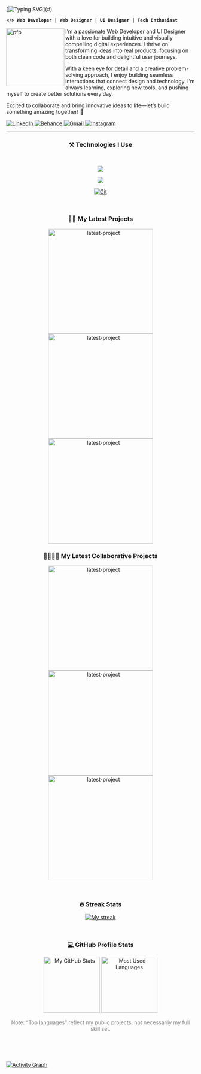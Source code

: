 [![Typing SVG](https://readme-typing-svg.demolab.com?font=Inter&weight=500&size=26&duration=2000&pause=600&color=F7D600&multiline=true&width=435&height=68&lines=Code.+Design.+Repeat.+;Let%E2%80%99s+create+something+awesome!)](#)

**`</> Web Developer | Web Designer | UI Designer | Tech Enthusiast`** 

<a href="#"><img align="left" width="155px" alt="pfp" src="https://i.postimg.cc/Ghv3tGkX/image-1.png" /></a>

I’m a passionate Web Developer and UI Designer with a love for building intuitive and visually compelling digital experiences. I thrive on transforming ideas into real products, focusing on both clean code and delightful user journeys.

With a keen eye for detail and a creative problem-solving approach, I enjoy building seamless interactions that connect design and technology. I’m always learning, exploring new tools, and pushing myself to create better solutions every day.

Excited to collaborate and bring innovative ideas to life—let’s build something amazing together! 🚀

<a href="https://www.linkedin.com/in/zaki-ramadhan">
  <img alt="LinkedIn" title="Connect on LinkedIn" src="https://img.shields.io/badge/LinkedIn-0077B5?style=for-the-badge&logo=linkedin&logoColor=white"/>
</a>  

<a href="https://www.behance.net/zaki-ramadhan">
  <img alt="Behance" title="Connect on Behance" src="https://img.shields.io/badge/Behance-1769FF?style=for-the-badge&logo=behance&logoColor=white"/>
</a>  

<a href="https://mail.google.com/mail/?view=cm&fs=1&to=zakiram4dhan@gmail.com">
  <img alt="Gmail" title="Send me an email" src="https://img.shields.io/badge/Gmail-D14836?style=for-the-badge&logo=gmail&logoColor=white"/>
</a>

<a href="https://www.instagram.com/zqramadhan_">
  <img alt="Instagram" title="Follow on Instagram" src="https://img.shields.io/badge/Instagram-E4405F?style=for-the-badge&logo=instagram&logoColor=white"/>
</a>


---
<h3 align="center">⚒️ Technologies I Use</h3><br>

<p align="center">
  <a href="#">
    <img src="https://skillicons.dev/icons?i=html,css,js,tailwind,jquery,react"/>
  </a>
</p>

<p align="center">
  <a href="#">
    <img src="https://skillicons.dev/icons?i=php,laravel,nodejs,express,mysql,mongodb,flutter"/>
  </a>
</p>

<p align="center">
  <a href="#">
    <img src="https://skillicons.dev/icons?i=git,github,figma,vscode,postman,npm,vite" alt="Git" />
  </a>
</p>

<br>

<h3 align="center">✍🏽 My Latest Projects </h3>
<p align="center">
  <a href="https://github.com/zaki-ramadhan/belajar_linked_in"><img width="280" src="https://denvercoder1-github-readme-stats.vercel.app/api/pin/?username=zaki-ramadhan&repo=belajar_linked_in&theme=react&bg_color=282828&title_color=F8D866&hide_border=true&icon_color=F8D866&show_icons=true" alt="latest-project"></a>
  <a href="https://github.com/zaki-ramadhan/paperloom"><img width="280" src="https://denvercoder1-github-readme-stats.vercel.app/api/pin/?username=zaki-ramadhan&repo=paperloom&theme=react&bg_color=282828&title_color=F8D866&hide_border=true&icon_color=F8D866&show_icons=true" alt="latest-project"></a>
  <a href="https://github.com/zaki-ramadhan/e-voting"><img width="280" src="https://denvercoder1-github-readme-stats.vercel.app/api/pin/?username=zaki-ramadhan&repo=e-voting&theme=react&bg_color=282828&title_color=F8D866&hide_border=true&icon_color=F8D866&show_icons=true" alt="latest-project"></a>
</p>

<h3 align="center">🫱🏼‍🫲🏻 My Latest Collaborative Projects </h3>
<p align="center">
  <a href="https://github.com/zaki-ramadhan/peer-note-sharing-platform"><img width="280" src="https://denvercoder1-github-readme-stats.vercel.app/api/pin/?username=zaki-ramadhan&repo=peer-note-sharing-platform&theme=react&bg_color=282828&title_color=F8D866&hide_border=true&icon_color=F8D866&show_icons=true" alt="latest-project"></a>
  <a href="https://github.com/zaki-ramadhan/OrtuPintar-app"><img width="280" src="https://denvercoder1-github-readme-stats.vercel.app/api/pin/?username=zaki-ramadhan&repo=OrtuPintar-app&theme=react&bg_color=282828&title_color=F8D866&hide_border=true&icon_color=F8D866&show_icons=true" alt="latest-project"></a>
  <a href="https://github.com/zaki-ramadhan/webstore"><img width="280" src="https://denvercoder1-github-readme-stats.vercel.app/api/pin/?username=zaki-ramadhan&repo=webstore&theme=react&bg_color=282828&title_color=F8D866&hide_border=true&icon_color=F8D866&show_icons=true" alt="latest-project"></a>
</p>

<br>

<h3 align="center">🔥 Streak Stats</h3>
<a href = "#">
  <p align="center">
    <img title="🔥 Streak Stats" alt="My streak" src="https://streak-stats.demolab.com/?user=zaki-ramadhan&theme=gruvbox&hide_border=true"/>
  </p>
</a>

<br>

<h3 align="center"> 💻 GitHub Profile Stats </h3>
<a href = "#">
  <p align="center">
    <a href="#"><img height="150" src="https://github-readme-stats.vercel.app/api?username=zaki-ramadhan&show_icons=true&theme=gruvbox&hide_border=true" alt="My GitHub Stats"/></a>
    <a href="#"><img height="150" src="https://github-readme-stats.vercel.app/api/top-langs/?username=zaki-ramadhan&layout=compact&theme=gruvbox&hide_border=true" alt="Most Used Languages"/></a>
    
  </p>
</a>

<p align="center" style="color: grey">Note: “Top languages” reflect my public projects, not necessarily my full skill set.</p><br><br>

<br>

<a href="#" align="center"><img alt="Activity Graph" src="https://github-readme-activity-graph.vercel.app/graph/?username=zaki-ramadhan&bg_color=282828&color=F8D866&line=F8D866&point=FFFFFF&hide_border=true" /></a>
